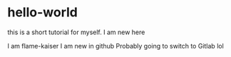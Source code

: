 # hello-world
this is a short tutorial for myself. I am new here

I am flame-kaiser
I am new in github
Probably going to switch to Gitlab lol
